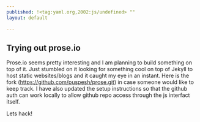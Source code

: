 ```yaml
---
published: !<tag:yaml.org,2002:js/undefined> ""
layout: default

---
```


## Trying out prose.io

Prose.io seems pretty interesting and I am planning to build something on top of it. Just stumbled on it looking for something cool on top of Jekyll to host static websites/blogs and it caught my eye in an instant. Here is the fork (https://github.com/puspesh/prose.git) in case someone would like to keep track. I have also updated the setup instructions so that the github auth can work locally to allow github repo access through the js interfact itself. 

Lets hack!

